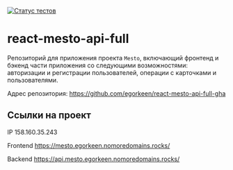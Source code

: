 [![Статус тестов](../../actions/workflows/tests.yml/badge.svg)](../../actions/workflows/tests.yml)

# react-mesto-api-full
Репозиторий для приложения проекта `Mesto`, включающий фронтенд и бэкенд части приложения со следующими возможностями: авторизации и регистрации пользователей, операции с карточками и пользователями.

Адрес репозитория: https://github.com/egorkeen/react-mesto-api-full-gha

## Ссылки на проект

IP 158.160.35.243

Frontend https://mesto.egorkeen.nomoredomains.rocks/

Backend https://api.mesto.egorkeen.nomoredomains.rocks/
